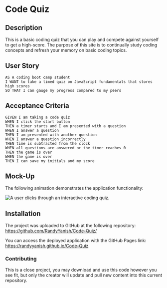 # Code Quiz

## Description

This is a basic coding quiz that you can play and compete against yourself to get a high-score. The purpose of this site is to continually study coding concepts and refresh your memory on basic coding topics.

## User Story

```
AS A coding boot camp student
I WANT to take a timed quiz on JavaScript fundamentals that stores high scores
SO THAT I can gauge my progress compared to my peers
```

## Acceptance Criteria

```
GIVEN I am taking a code quiz
WHEN I click the start button
THEN a timer starts and I am presented with a question
WHEN I answer a question
THEN I am presented with another question
WHEN I answer a question incorrectly
THEN time is subtracted from the clock
WHEN all questions are answered or the timer reaches 0
THEN the game is over
WHEN the game is over
THEN I can save my initials and my score
```

## Mock-Up

The following animation demonstrates the application functionality:

![A user clicks through an interactive coding quiz.](./assets/images/coding-quiz-start-game.gif)

## Installation

The project was uploaded to GitHub at the following repository: https://github.com/RandyYanish/Code-Quiz/

You can access the deployed application with the GitHub Pages link: https://randyyanish.github.io/Code-Quiz

### Contributing

This is a close project, you may download and use this code however you see fit, but only the creator will update and pull new content into this current repository.